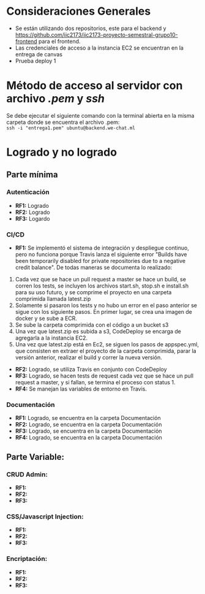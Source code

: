 # Consideraciones Generales

* Se están utilizando dos repositorios, este para el backend y https://github.com/iic2173/iic2173-proyecto-semestral-grupo10-frontend para el frontend.
* Las credenciales de acceso a la instancia EC2 se encuentran en la entrega de canvas
* Prueba deploy 1

#  Método de acceso al servidor con archivo *.pem* y *ssh*

Se debe ejecutar el siguiente comando con la terminal abierta en la misma carpeta donde se encuentra el archivo .pem:\
```ssh -i "entrega1.pem" ubuntu@backend.we-chat.ml```


# Logrado y no logrado

## Parte mínima

### Autenticación

* **RF1:** Logrado
* **RF2:** Logrado
* **RF3:** Logardo

### CI/CD

* **RF1:** Se implementó el sistema de integración y despliegue continuo, pero no funciona porque Travis lanza el siguiente error "Builds have been temporarily disabled for private repositories due to a negative credit balance". De todas maneras se documenta lo realizado:
1. Cada vez que se hace un pull request a master se hace un build, se corren los tests, se incluyen los archivos start.sh, stop.sh e install.sh para su uso futuro, y se comprime el proyecto en una carpeta comprimida llamada latest.zip
2. Solamente si pasaron los tests y no hubo un error en el paso anterior se sigue con los siguiente pasos. En primer lugar, se crea una imagen de docker y se sube a ECR.
3. Se sube la carpeta comprimida con el código a un bucket s3
4. Una vez que latest.zip es subida a s3, CodeDeploy se encarga de agregarla a la instancia EC2.
5. Una vez que latest.zip está en Ec2, se siguen los pasos de appspec.yml, que consisten en extraer el proyecto de la carpeta comprimida, parar la versión anterior, realizar el build y correr la nueva versión.
* **RF2:** Logrado, se utiliza Travis en conjunto con CodeDeploy
* **RF3:** Logrado, se hacen tests de request cada vez que se hace un pull request a master, y si fallan, se termina el proceso con status 1.
* **RF4:** Se manejan las variables de entorno en Travis.

### Documentación
* **RF1:** Logrado, se encuentra en la carpeta Documentación
* **RF2:** Logrado, se encuentra en la carpeta Documentación
* **RF3:** Logrado, se encuentra en la carpeta Documentación
* **RF4:** Logrado, se encuentra en la carpeta Documentación

## Parte Variable:

### CRUD Admin:

* **RF1:**
* **RF2:**
* **RF3:**

### CSS/Javascript Injection:

* **RF1:**
* **RF2:**
* **RF3:**

### Encriptación:

* **RF1:**
* **RF2:**
* **RF3:**
